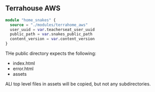 ## Terrahouse AWS 

```tf
module "home_snakes" {
  source = "./modules/terrahome_aws"
  user_uuid = var.teacherseat_user_uuid
  public_path = var.snakes_public_path
  content_version = var.content_version
}
```

THe public directory expects the following:
- index.html
- error.html
- assets

ALl top level files in assets will be copied, but not any subdirectories.